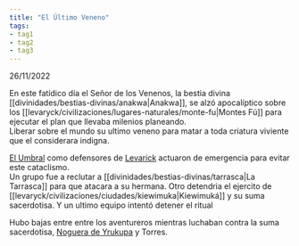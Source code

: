 ```yaml
---
title: "El Último Veneno" 
tags: 
- tag1 
- tag2
- tag3
---
```


26/11/2022  
  
En este fatídico día el Señor de los Venenos, la bestia divina [[divinidades/bestias-divinas/anakwa|Anakwa]], se alzó apocalíptico sobre los [[levaryck/civilizaciones/lugares-naturales/monte-fu|Montes Fú]] para ejecutar el plan que llevaba milenios planeando.  
Liberar sobre el mundo su ultimo veneno para matar a toda criatura viviente que el considerara indigna.

[El Umbral](https://www.legendkeeper.com/app/ckvil5g57t6310808rct5ktxd/ckw8bf0j2000b036cl8v1y9de/) como defensores de [Levarick](https://www.legendkeeper.com/app/ckvil5g57t6310808rct5ktxd/ckwl6ccs4000a036cbm61llf5/) actuaron de emergencia para evitar este cataclismo.  
Un grupo fue a reclutar a [[divinidades/bestias-divinas/tarrasca|La Tarrasca]] para que atacara a su hermana. Otro detendria el ejercito de [[levaryck/civilizaciones/ciudades/kiewimuka|Kiewimuká]] y su suma sacerdotisa. Y un ultimo equipo intentó detener el ritual

  
Hubo bajas entre entre los aventureros mientras luchaban contra la suma sacerdotisa, [Noguera de Yrukupa](https://www.legendkeeper.com/app/ckvil5g57t6310808rct5ktxd/cl4r9py61000m0288oxev97ft/) y Torres.